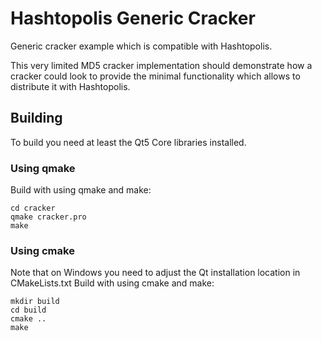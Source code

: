 # Hashtopolis Generic Cracker

Generic cracker example which is compatible with Hashtopolis.

This very limited MD5 cracker implementation should demonstrate how a cracker could look to provide the minimal functionality which allows to distribute it with Hashtopolis.


## Building

To build you need at least the Qt5 Core libraries installed. 

### Using qmake

Build with using qmake and make:

```
cd cracker
qmake cracker.pro
make
```

### Using cmake

Note that on Windows you need to adjust the Qt installation location in CMakeLists.txt
Build with using cmake and make:

```
mkdir build
cd build
cmake ..
make
```
